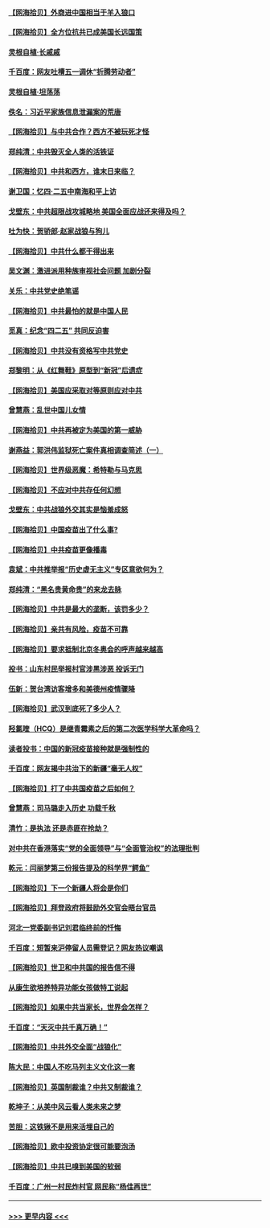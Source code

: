 #### [【网海拾贝】外商进中国相当于羊入狼口](../pages/nsc993/n12908274.md?t=04281052) 
#### [【网海拾贝】全方位抗共已成美国长远国策](../pages/nsc993/n12906878.md?t=04281052) 
#### [灵根自植‧长戚戚](../pages/nsc993/n12905585.md?t=04281052) 
#### [千百度：网友吐槽五一调休“折腾劳动者”](../pages/nsc993/n12905934.md?t=04281052) 
#### [灵根自植‧坦荡荡](../pages/nsc993/n12905562.md?t=04281052) 
#### [佚名：习近平家族信息泄漏案的荒唐](../pages/nsc993/n12904705.md?t=04281052) 
#### [【网海拾贝】与中共合作？西方不被玩死才怪](../pages/nsc993/n12903873.md?t=04281052) 
#### [郑纯清：中共毁灭全人类的活铁证](../pages/nsc993/n12903785.md?t=04281052) 
#### [【网海拾贝】中共和西方，谁末日来临？](../pages/nsc993/n12903482.md?t=04281052) 
#### [谢卫国：忆四‧二五中南海和平上访](../pages/nsc993/n12902192.md?t=04281052) 
#### [戈壁东：中共超限战攻城略地 美国全面应战还来得及吗？](../pages/nsc993/n12902297.md?t=04281052) 
#### [吐为快：贺骄郎‧赵家战狼与狗儿](../pages/nsc993/n12902280.md?t=04281052) 
#### [【网海拾贝】中共什么都干得出来](../pages/nsc993/n12897500.md?t=04281052) 
#### [吴文渊：激进派用种族审视社会问题 加剧分裂](../pages/nsc993/n12893881.md?t=04281052) 
#### [关乐：中共党史绝笔谣](../pages/nsc993/n12897270.md?t=04281052) 
#### [【网海拾贝】中共最怕的就是中国人民](../pages/nsc993/n12894705.md?t=04281052) 
#### [觅真：纪念“四二五” 共同反迫害](../pages/nsc993/n12894553.md?t=04281052) 
#### [【网海拾贝】中共没有资格写中共党史](../pages/nsc993/n12892231.md?t=04281052) 
#### [郑黎明：从《红舞鞋》原型到“新冠”后遗症](../pages/nsc993/n12890469.md?t=04281052) 
#### [【网海拾贝】美国应采取对等原则应对中共](../pages/nsc993/n12889176.md?t=04281052) 
#### [曾慧燕：乱世中国儿女情](../pages/nsc993/n12887931.md?t=04281052) 
#### [【网海拾贝】中共再被定为美国的第一威胁](../pages/nsc993/n12887580.md?t=04281052) 
#### [谢燕益：郭洪伟监狱死亡案件真相调查简述（一）](../pages/nsc993/n12885648.md?t=04281052) 
#### [【网海拾贝】世界级恶魔：希特勒与马克思](../pages/nsc993/n12884062.md?t=04281052) 
#### [【网海拾贝】不应对中共存任何幻想](../pages/nsc993/n12881460.md?t=04281052) 
#### [戈壁东：中共战狼外交其实是恼羞成怒](../pages/nsc993/n12880392.md?t=04281052) 
#### [【网海拾贝】中国疫苗出了什么事?](../pages/nsc993/n12879124.md?t=04281052) 
#### [【网海拾贝】中共疫苗更像播毒](../pages/nsc993/n12876631.md?t=04281052) 
#### [袁斌：中共推举报“历史虚无主义”专区意欲何为？](../pages/nsc993/n12876530.md?t=04281052) 
#### [郑纯清：“黑名贵黄命贵”的来龙去脉](../pages/nsc993/n12875589.md?t=04281052) 
#### [【网海拾贝】中共是最大的垄断，该罚多少？](../pages/nsc993/n12874006.md?t=04281052) 
#### [【网海拾贝】亲共有风险，疫苗不可靠](../pages/nsc993/n12872224.md?t=04281052) 
#### [【网海拾贝】要求抵制北京冬奥会的呼声越来越高](../pages/nsc993/n12868962.md?t=04281052) 
#### [投书：山东村民举报村官涉黑涉恶 投诉无门](../pages/nsc993/n12869726.md?t=04281052) 
#### [伍新：贺台湾访客增多和美德州疫情骤降](../pages/nsc993/n12865651.md?t=04281052) 
#### [【网海拾贝】武汉到底死了多少人？](../pages/nsc993/n12863707.md?t=04281052) 
#### [羟氯喹（HCQ）是继青霉素之后的第二次医学科学大革命吗？](../pages/nsc993/n12638564.md?t=04281052) 
#### [读者投书：中国的新冠疫苗接种就是强制性的](../pages/nsc993/n12859932.md?t=04281052) 
#### [千百度：网友揭中共治下的新疆“毫无人权”](../pages/nsc993/n12858385.md?t=04281052) 
#### [【网海拾贝】打了中共国疫苗之后如何？](../pages/nsc993/n12857866.md?t=04281052) 
#### [曾慧燕：司马璐走入历史 功载千秋](../pages/nsc993/n12856996.md?t=04281052) 
#### [清竹：是执法 还是赤匪在抢劫？](../pages/nsc993/n12856952.md?t=04281052) 
#### [对中共在香港落实“党的全面领导”与“全面管治权”的法理批判](../pages/nsc993/n12856929.md?t=04281052) 
#### [乾元：闫丽梦第三份报告提及的科学界“鳄鱼”](../pages/nsc993/n12855985.md?t=04281052) 
#### [【网海拾贝】下一个新疆人将会是你们](../pages/nsc993/n12855864.md?t=04281052) 
#### [【网海拾贝】拜登政府将鼓励外交官会晤台官员](../pages/nsc993/n12853615.md?t=04281052) 
#### [河北一党委副书记刘君临终前的忏悔](../pages/nsc993/n12849420.md?t=04281052) 
#### [千百度：短暂来沪停留人员需登记？网友热议嘲讽](../pages/nsc993/n12853497.md?t=04281052) 
#### [【网海拾贝】世卫和中共国的报告信不得](../pages/nsc993/n12850902.md?t=04281052) 
#### [从康生欲培养特异功能女孩做特工说起](../pages/nsc993/n12849289.md?t=04281052) 
#### [【网海拾贝】如果中共当家长，世界会怎样？](../pages/nsc993/n12848436.md?t=04281052) 
#### [千百度：“天灭中共千真万确！”](../pages/nsc993/n12845659.md?t=04281052) 
#### [【网海拾贝】中共外交全面“战狼化”](../pages/nsc993/n12845607.md?t=04281052) 
#### [陈大民：中国人不吃马列主义文化这一套](../pages/nsc993/n12842496.md?t=04281052) 
#### [【网海拾贝】英国制裁谁？中共又制裁谁？](../pages/nsc993/n12840909.md?t=04281052) 
#### [乾坤子：从美中风云看人类未来之梦](../pages/nsc993/n12840590.md?t=04281052) 
#### [苦胆：这铁锹不是用来活埋自己的](../pages/nsc993/n12839512.md?t=04281052) 
#### [【网海拾贝】欧中投资协定很可能要泡汤](../pages/nsc993/n12835122.md?t=04281052) 
#### [【网海拾贝】中共已嗅到美国的软弱](../pages/nsc993/n12832411.md?t=04281052) 
#### [千百度：广州一村民炸村官 网民称“杨佳再世”](../pages/nsc993/n12832380.md?t=04281052) 

----
#### [ >>> 更早内容 <<< ](../indexes/nsc993-earlier.md)
